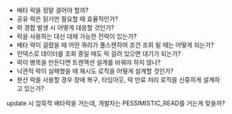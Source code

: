
- 배타 락을 정말 걸어야 할까?
- 공유 락은 읽기만 필요할 때 효율적인가?
- 락 경합 발생 시 어떻게 대응할 것인가?
- 락을 사용하는 대신 대체 가능한 전략이 있는가?
- 배타 락이 걸렸을 때 어떤 쿼리가 풀스캔하여 조건 조회 될 때는 어떻게 되는가?
- 인덱스로 데이터를 조회 중일 때도 락 걸려 있으면 대기가 되는가?
- 락이 병목을 만든다면 트랜잭션 설계를 바꿔야 하지 않나?
- 낙관적 락이 실패했을 때 재시도 로직을 어떻게 설계할 것인가?
- 분산 락을 사용할 경우 장애 복구, 타임아웃, 락 만료 처리 로직을 신중하게 설계하고 있는가?

update 시 암묵적 배타락을 거는데, 개발자는 PESSIMISTIC_READ를 거는게 맞을까?

